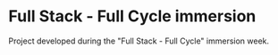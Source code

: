# Full Stack - Full Cycle immersion

Project developed during the "Full Stack - Full Cycle" immersion week.
